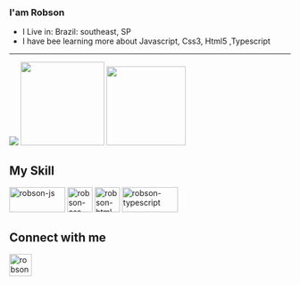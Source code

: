 ### I'am Robson

- I Live in: Brazil: southeast, SP
- I have bee learning more about Javascript, Css3, Html5 ,Typescript
<hr>

<div>
  <img src="https://github-readme-stats.vercel.app/api?username=androb86&show_icons=true&hide=prs,issues,contribs" />
  <img height="150cm" src="https://github-readme-stats.vercel.app/api/top-langs/?username=androb86&layout-compact&langs_count=16" />
  <img height="142cm" src="https://github-readme-stats.vercel.app/api/wakatime?username=willianrod"/>
</div>

## My Skill
<div>
<img alt="robson-js" height="45cm" width="100cm" src="https://img.shields.io/badge/JavaScript-F7DF1E?style=for-the-badge&logo=javascript&logoColor=black" style="max-width:100%" />
<img alt="robson-css" height="45cm" width="45cm" src="https://cdn.jsdelivr.net/gh/devicons/devicon/icons/css3/css3-plain-wordmark.svg" style="max-width:100%" />
<img alt="robson-html" height="45cm" width="45cm" src="https://cdn.jsdelivr.net/gh/devicons/devicon/icons/html5/html5-plain-wordmark.svg" style="max-width:100%" />
<img alt="robson-typescript" height="45cm" width="100cm" src="https://img.shields.io/badge/TypeScript-007ACC?style=for-the-badge&logo=typescript&logoColor=white" style="max-width:100%"/>
</div>

## Connect with me
<div> 
<a href="https://linkedin.com/in/robson-araujo-dev/" target="_blank"><img alt="robson-linkedin" align="center" height="40cm" width="40cm" src="https://cdn.jsdelivr.net/gh/devicons/devicon/icons/linkedin/linkedin-original.svg"  style="max-width:100%" /></a>
</div>
